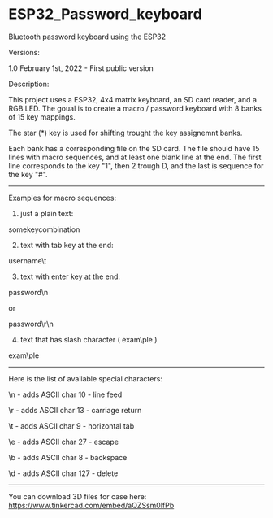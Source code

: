 # ESP32_Password_keyboard
Bluetooth password keyboard using the ESP32

Versions:

1.0 February 1st, 2022 - First public version


Description:

This project uses a ESP32, 4x4 matrix keyboard, an SD card reader, and a RGB LED.
The goual is to create a macro / password keyboard with 8 banks of 15 key mappings.

The star (*) key is used for shifting trought the key assignemnt banks.

Each bank has a corresponding file on the SD card.
The file should have 15 lines with macro sequences, and at least one blank line at the end.
The first line corresponds to the key "1", then 2 trough D, and the last is sequence for the key "#".

------------------------------------------------------------------------------------------------------
Examples for macro sequences:

1) just a plain text:

somekeycombination

2) text with tab key at the end:

username\t

3) text with enter key at the end:

password\n

or

password\r\n

4) text that has slash character ( exam\ple )

exam\\ple

------------------------------------------------------------------------------------------------------

Here is the list of available special characters:

\n - adds ASCII char 10 - line feed

\r - adds ASCII char 13 - carriage return

\t - adds ASCII char 9 - horizontal tab

\e - adds ASCII char 27 - escape

\b - adds ASCII char 8 - backspace

\d - adds ASCII char 127 - delete

------------------------------------------------------------------------------------------------------
You can download 3D files for case here:
https://www.tinkercad.com/embed/aQZSsm0lfPb
